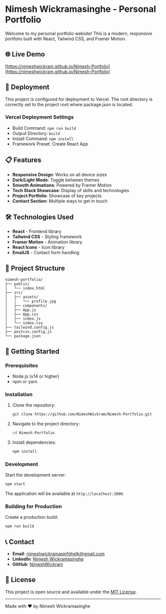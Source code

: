 # Nimesh Wickramasinghe - Personal Portfolio

Welcome to my personal portfolio website! This is a modern, responsive portfolio built with React, Tailwind CSS, and Framer Motion.

## 🌐 Live Demo

[https://nimeshwickram.github.io/Nimesh-Portfolio](https://nimeshwickram.github.io/Nimesh-Portfolio)

## 🚀 Deployment

This project is configured for deployment to Vercel. The root directory is correctly set to the project root where package.json is located.

### Vercel Deployment Settings

- Build Command: `npm run build`
- Output Directory: `build`
- Install Command: `npm install`
- Framework Preset: Create React App

## 📋 Features

- **Responsive Design**: Works on all device sizes
- **Dark/Light Mode**: Toggle between themes
- **Smooth Animations**: Powered by Framer Motion
- **Tech Stack Showcase**: Display of skills and technologies
- **Project Portfolio**: Showcase of key projects
- **Contact Section**: Multiple ways to get in touch

## 🛠️ Technologies Used

- **React** - Frontend library
- **Tailwind CSS** - Styling framework
- **Framer Motion** - Animation library
- **React Icons** - Icon library
- **EmailJS** - Contact form handling

## 📁 Project Structure

```
nimesh-portfolio/
├── public/
│   └── index.html
├── src/
│   ├── assets/
│   │   └── profile.jpg
│   ├── components/
│   ├── App.js
│   ├── App.css
│   ├── index.js
│   └── index.css
├── tailwind.config.js
├── postcss.config.js
└── package.json
```

## 🚀 Getting Started

### Prerequisites

- Node.js (v14 or higher)
- npm or yarn

### Installation

1. Clone the repository:
   ```bash
   git clone https://github.com/NimeshWickram/Nimesh-Portfolio.git
   ```

2. Navigate to the project directory:
   ```bash
   cd Nimesh-Portfolio
   ```

3. Install dependencies:
   ```bash
   npm install
   ```

### Development

Start the development server:
```bash
npm start
```

The application will be available at `http://localhost:3000`.

### Building for Production

Create a production build:
```bash
npm run build
```

## 📞 Contact

- **Email**: [nimeshwickramasinfghelk@gmail.com](mailto:nimeshwickramasinfghelk@gmail.com)
- **LinkedIn**: [Nimesh Wickramasinghe](https://linkedin.com/in/nimesh-wickramasinghe)
- **GitHub**: [NimeshWickram](https://github.com/NimeshWickram)

## 📄 License

This project is open source and available under the [MIT License](LICENSE).

---

Made with ❤️ by Nimesh Wickramasinghe